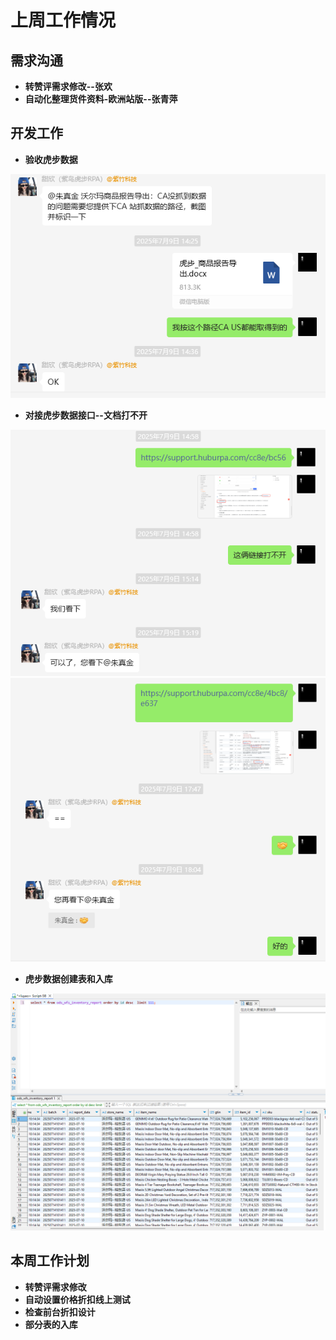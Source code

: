 # 上周工作情况
## **需求沟通**
- **转赞评需求修改--张欢**
- **自动化整理货件资料-欧洲站版--张青萍**

## **开发工作**
- **验收虎步数据**
<img src="https://github.com/judokin/rpa_tools/blob/main/weekly_report/20250708/2.png" alt="图片alt" width="600" />

- **对接虎步数据接口--文档打不开**
<img src="https://github.com/judokin/rpa_tools/blob/main/weekly_report/20250708/1.png" alt="图片alt" width="600" />
<img src="https://github.com/judokin/rpa_tools/blob/main/weekly_report/20250708/3.png" alt="图片alt" width="600" />

- **虎步数据创建表和入库**
<img src="https://github.com/judokin/rpa_tools/blob/main/weekly_report/20250708/4.png" alt="图片alt" width="600" />

## **本周工作计划**
- **转赞评需求修改**
- **自动设置价格折扣线上测试**
- **检查前台折扣设计**
- **部分表的入库**
